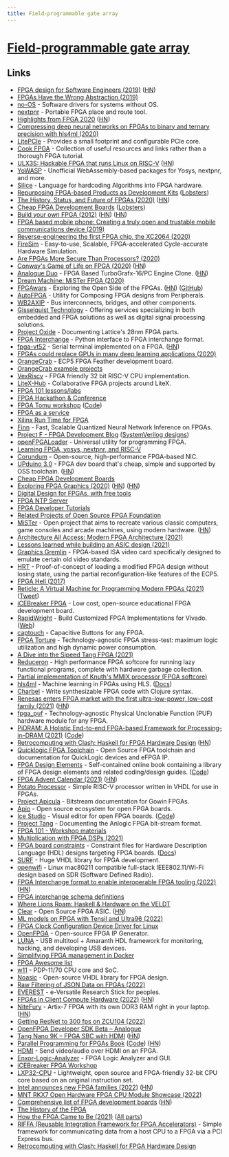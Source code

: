 ```yaml
---
title: Field-programmable gate array
---
```


# [Field-programmable gate array](https://en.wikipedia.org/wiki/Field-programmable_gate_array)

## Links

- [FPGA design for Software Engineers (2019)](https://www.walknsqualk.com/post/014-tiny-fpga-bx/) ([HN](https://news.ycombinator.com/item?id=21277580))
- [FPGAs Have the Wrong Abstraction (2019)](https://www.cs.cornell.edu/~asampson/blog/fpgaabstraction.html)
- [no-OS](https://github.com/analogdevicesinc/no-OS) - Software drivers for systems without OS.
- [nextpnr](https://github.com/YosysHQ/nextpnr) - Portable FPGA place and route tool.
- [Highlights from FPGA 2020](https://johnwickerson.wordpress.com/2020/02/27/highlights-from-fpga-2020/) ([HN](https://news.ycombinator.com/item?id=22439021))
- [Compressing deep neural networks on FPGAs to binary and ternary precision with hls4ml (2020)](https://arxiv.org/pdf/2003.06308.pdf)
- [LitePCIe](https://github.com/enjoy-digital/litepcie) - Provides a small footprint and configurable PCIe core.
- [Cook FPGA](https://github.com/lastweek/fpga_readings) - Collection of useful resources and links rather than a thorough FPGA tutorial.
- [ULX3S: Hackable FPGA that runs Linux on RISC-V](https://ulx3s.github.io/) ([HN](https://news.ycombinator.com/item?id=23513152))
- [YoWASP](https://yowasp.org/) - Unofficial WebAssembly-based packages for Yosys, nextpnr, and more.
- [Silice](https://github.com/sylefeb/Silice) - Language for hardcoding Algorithms into FPGA hardware.
- [Repurposing FPGA-based Products as Development Kits](https://geeklan.co.uk/files/ossg16072020-repurposing_obsolete_fpga_and_dev_kits.pdf) ([Lobsters](https://lobste.rs/s/bprw37/repurposing_fpga_based_products_as))
- [The History, Status, and Future of FPGAs (2020)](https://queue.acm.org/detail.cfm?id=3411759) ([HN](https://news.ycombinator.com/item?id=23927992))
- [Cheap FPGA Development Boards](https://joelw.id.au/FPGA/CheapFPGADevelopmentBoards) ([Lobsters](https://lobste.rs/s/uqc8vi/cheap_fpga_development_boards))
- [Build your own FPGA (2012)](http://blog.notdot.net/2012/10/Build-your-own-FPGA) ([HN](https://news.ycombinator.com/item?id=24252737)) ([HN](https://news.ycombinator.com/item?id=31557041))
- [FPGA based mobile phone: Creating a truly open and trustable mobile communications device (2019)](https://www.youtube.com/watch?v=KuNB4ocZDXA)
- [Reverse-engineering the first FPGA chip, the XC2064 (2020)](http://www.righto.com/2020/09/reverse-engineering-first-fpga-chip.html)
- [FireSim](https://github.com/firesim/firesim) - Easy-to-use, Scalable, FPGA-accelerated Cycle-accurate Hardware Simulation.
- [Are FPGAs More Secure Than Processors? (2020)](https://semiengineering.com/are-fpgas-more-secure-than-processors/)
- [Conway's Game of Life on FPGA (2020)](https://k155la3.blog/2020/10/09/conways-game-of-life-on-fpga/) ([HN](https://news.ycombinator.com/item?id=27402485))
- [Analogue Duo](https://www.analogue.co/duo/) - FPGA Based TurboGrafx-16/PC Engine Clone. ([HN](https://news.ycombinator.com/item?id=24802193))
- [Dream Machine: MiSTer FPGA (2020)](https://felixleger.com/posts/20201018-misterfpga/)
- [FPGAwars](https://fpgawars.github.io/) - Exploring the Open Side of the FPGAs. ([HN](https://news.ycombinator.com/item?id=24940201)) ([GitHub](https://github.com/FPGAwars))
- [AutoFPGA](https://github.com/ZipCPU/autofpga) - Utility for Composing FPGA designs from Peripherals.
- [WB2AXIP](https://github.com/ZipCPU/wb2axip) - Bus interconnects, bridges, and other components.
- [Gisselquist Technology](https://zipcpu.com/about/gisselquist-technology.html) - Offering services specializing in both embedded and FPGA solutions as well as digital signal processing solutions.
- [Project Oxide](https://github.com/daveshah1/prjoxide) - Documenting Lattice's 28nm FPGA parts.
- [FPGA Interchange](https://github.com/SymbiFlow/python-fpga-interchange) - Python interface to FPGA interchange format.
- [fpga-vt52](https://github.com/AndresNavarro82/vt52-fpga) - Serial terminal implemented on a FPGA. ([HN](https://news.ycombinator.com/item?id=25014323))
- [FPGAs could replace GPUs in many deep learning applications (2020)](https://bdtechtalks.com/2020/11/09/fpga-vs-gpu-deep-learning/)
- [OrangeCrab](https://github.com/gregdavill/OrangeCrab) - ECP5 FPGA Feather development board.
- [OrangeCrab example projects](https://github.com/gregdavill/OrangeCrab-examples)
- [VexRiscv](https://github.com/SpinalHDL/VexRiscv) - FPGA friendly 32 bit RISC-V CPU implementation.
- [LiteX-Hub](https://github.com/litex-hub) - Collaborative FPGA projects around LiteX.
- [FPGA 101 lessons/labs](https://github.com/litex-hub/fpga_101)
- [FPGA Hackathon & Conference](https://fpgahackathon.com/)
- [FPGA Tomu workshop](https://workshop.fomu.im/en/latest/) ([Code](https://github.com/im-tomu/fomu-workshop))
- [FPGA as a service](https://github.com/Xilinx/FPGA_as_a_Service)
- [Xilinx Run Time for FPGA](https://github.com/Xilinx/XRT)
- [Finn](https://github.com/Xilinx/finn) - Fast, Scalable Quantized Neural Network Inference on FPGAs.
- [Project F - FPGA Development Blog](https://projectf.io/) ([SystemVerilog designs](https://github.com/projf/projf-explore))
- [openFPGALoader](https://github.com/trabucayre/openFPGALoader) - Universal utility for programming FPGA.
- [Learning FPGA, yosys, nextpnr, and RISC-V](https://github.com/BrunoLevy/learn-fpga)
- [Corundum](https://github.com/corundum/corundum) - Open-source, high-performance FPGA-based NIC.
- [UPduino 3.0](https://github.com/tinyvision-ai-inc/UPduino-v3.0) - FPGA dev board that's cheap, simple and supported by OSS toolchain. ([HN](https://news.ycombinator.com/item?id=25720531))
- [Cheap FPGA Development Boards](https://www.joelw.id.au/FPGA/CheapFPGADevelopmentBoards)
- [Exploring FPGA Graphics (2020)](https://projectf.io/posts/fpga-graphics/) ([HN](https://news.ycombinator.com/item?id=25998154)) ([HN](https://news.ycombinator.com/item?id=32807903))
- [Digital Design for FPGAs, with free tools](https://github.com/Obijuan/open-fpga-verilog-tutorial/wiki/Home_EN)
- [FPGA NTP Server](https://research.wand.net.nz/hardware/ntp.php)
- [FPGA Developer Tutorials](https://www.fpgatutorial.com/)
- [Related Projects of Open Source FPGA Foundation](https://github.com/os-fpga/open-source-fpga-resource)
- [MiSTer](https://github.com/MiSTer-devel/Main_MiSTer/wiki) - Open project that aims to recreate various classic computers, game consoles and arcade machines, using modern hardware. ([HN](https://news.ycombinator.com/item?id=26772151))
- [Architecture All Access: Modern FPGA Architecture (2021)](https://www.youtube.com/watch?v=EVy4KEj9kZg)
- [Lessons learned while building an ASIC design (2021)](https://zipcpu.com/blog/2021/03/06/asic-lsns.html)
- [Graphics Gremlin](https://github.com/schlae/graphics-gremlin) - FPGA-based ISA video card specifically designed to emulate certain old video standards.
- [HRT](https://github.com/gatecat/hrt) - Proof-of-concept of loading a modified FPGA design without losing state, using the partial reconfiguration-like features of the ECP5.
- [FPGA Hell (2017)](https://zipcpu.com/blog/2017/05/19/fpga-hell.html)
- [Reticle: A Virtual Machine for Programming Modern FPGAs (2021)](https://www.cs.cornell.edu/~asampson/media/papers/reticle-pldi2021.pdf) ([Tweet](https://twitter.com/lukego/status/1393495710671282177))
- [iCEBreaker FPGA](https://github.com/icebreaker-fpga/icebreaker) - Low cost, open-source educational FPGA development board.
- [RapidWright](https://github.com/Xilinx/RapidWright) - Build Customized FPGA Implementations for Vivado. ([Web](http://www.rapidwright.io/))
- [captouch](https://github.com/stnolting/captouch) - Capacitive Buttons for any FPGA.
- [FPGA Torture](https://github.com/stnolting/fpga_torture) - Technology-agnostic FPGA stress-test: maximum logic utilization and high dynamic power consumption.
- [A Dive into the Sipeed Tang FPGA (2021)](https://justanotherelectronicsblog.com/?p=986)
- [Reduceron](https://github.com/tommythorn/Reduceron) - High performance FPGA softcore for running lazy functional programs, complete with hardware garbage collection.
- [Partial implementation of Knuth's MMIX processor (FPGA softcore)](https://github.com/tommythorn/fpgammix)
- [hls4ml](https://github.com/fastmachinelearning/hls4ml) - Machine learning in FPGAs using HLS. ([Docs](https://fastmachinelearning.org/hls4ml/))
- [Charbel](https://github.com/m1kal/charbel) - Write synthesizable FPGA code with Clojure syntax.
- [Renesas enters FPGA market with the first ultra-low-power, low-cost family (2021)](https://www.renesas.com/us/en/about/press-room/renesas-enters-fpga-market-first-ultra-low-power-low-cost-family-addressing-low-density-high-volume) ([HN](https://news.ycombinator.com/item?id=29261574))
- [fpga_puf](https://github.com/stnolting/fpga_puf) - Technology-agnostic Physical Unclonable Function (PUF) hardware module for any FPGA.
- [PiDRAM: A Holistic End-to-end FPGA-based Framework for Processing-in-DRAM (2021)](https://arxiv.org/abs/2111.00082) ([Code](https://github.com/CMU-SAFARI/PiDRAM))
- [Retrocomputing with Clash: Haskell for FPGA Hardware Design](https://unsafeperform.io/retroclash/) ([HN](https://news.ycombinator.com/item?id=29313350))
- [Quicklogic FPGA Toolchain](https://github.com/QuickLogic-Corp/quicklogic-fpga-toolchain) - Open Source FPGA toolchain and documentation for QuickLogic devices and eFPGA IP.
- [FPGA Design Elements](http://fpgacpu.ca/fpga/) - Self-contained online book containing a library of FPGA design elements and related coding/design guides. ([Code](https://github.com/laforest/FPGADesignElements))
- [FPGA Advent Calendar (2021)](https://twitter.com/willflux/status/1465268154733637633) ([HN](https://news.ycombinator.com/item?id=29613850))
- [Potato Processor](https://github.com/skordal/potato) - Simple RISC-V processor written in VHDL for use in FPGAs.
- [Project Apicula](https://github.com/YosysHQ/apicula) - Bitstream documentation for Gowin FPGAs.
- [Apio](https://github.com/FPGAwars/apio) - Open source ecosystem for open FPGA boards.
- [Ice Studio](https://icestudio.io/) - Visual editor for open FPGA boards. ([Code](https://github.com/FPGAwars/icestudio))
- [Project Tang](https://github.com/mmicko/prjtang) - Documenting the Anlogic FPGA bit-stream format.
- [FPGA 101 - Workshop materials](https://github.com/mmicko/fpga101-workshop)
- [Multiplication with FPGA DSPs (2021)](https://projectf.io/posts/multiplication-fpga-dsps/)
- [FPGA board constraints](https://github.com/hdl/constraints) - Constraint files for Hardware Description Language (HDL) designs targeting FPGA boards. ([Docs](https://hdl.github.io/constraints/))
- [SURF](https://github.com/slaclab/surf) - Huge VHDL library for FPGA development.
- [openwifi](https://github.com/open-sdr/openwifi) - Linux mac80211 compatible full-stack IEEE802.11/Wi-Fi design based on SDR (Software Defined Radio).
- [FPGA Interchange format to enable interoperable FPGA tooling (2022)](https://opensource.googleblog.com/2022/02/FPGA%20Interchange%20format%20to%20enable%20interoperable%20FPGA%20tooling.html) ([HN](https://news.ycombinator.com/item?id=30317317))
- [FPGA interchange schema definitions](https://github.com/chipsalliance/fpga-interchange-schema)
- [Where Lions Roam: Haskell & Hardware on the VELDT](https://github.com/standardsemiconductor/VELDT-getting-started)
- [Clear](https://groupgets.com/campaigns/1003-clear-the-open-source-fpga-asic-by-chipignite) - Open Source FPGA ASIC. ([HN](https://news.ycombinator.com/item?id=30437021))
- [ML models on FPGA with Tensil and Ultra96 (2022)](https://k155la3.blog/2022/03/06/tensil-tutorial-for-ultra96-v2/)
- [FPGA Clock Configuration Device Driver for Linux](https://github.com/ikwzm/fclkcfg)
- [OpenFPGA](https://github.com/lnis-uofu/OpenFPGA) - Open-source FPGA IP Generator.
- [LUNA](https://github.com/greatscottgadgets/luna) - USB multitool + Amaranth HDL framework for monitoring, hacking, and developing USB devices.
- [Simplifying FPGA management in Docker](https://github.com/inaccel/docker)
- [FPGA Awesome list](https://github.com/FPGA-Systems/fpga-awesome-list)
- [w11](https://github.com/wfjm/w11) - PDP-11/70 CPU core and SoC.
- [Noasic](https://github.com/noasic/noasic) - Open-source VHDL library for FPGA design.
- [ Raw Filtering of JSON Data on FPGAs (2022)](https://arxiv.org/abs/2205.05464)
- [EVEREST](https://github.com/cbalint13/e-verest) - e-Versatile Research Stick for peoples.
- [FPGAs in Client Compute Hardware (2022)](https://queue.acm.org/detail.cfm?id=3512327) ([HN](https://news.ycombinator.com/item?id=31958603))
- [NiteFury](https://www.crowdsupply.com/rhs-research/nitefury) - Artix-7 FPGA with its own DDR3 RAM right in your laptop. ([HN](https://news.ycombinator.com/item?id=32161592))
- [Getting ResNet to 300 fps on ZCU104 (2022)](https://k155la3.blog/2022/07/29/getting-resnet-to-300-fps-on-zcu104/)
- [OpenFPGA Developer SDK Beta – Analogue](https://www.analogue.co/developer/docs/overview)
- [Tang Nano 9K – FPGA SBC with HDMI](https://wiki.sipeed.com/hardware/en/tang/Tang-Nano-9K/Nano-9K.html) ([HN](https://news.ycombinator.com/item?id=32299544))
- [Parallel Programming for FPGAs Book](https://kastner.ucsd.edu/hlsbook/) ([Code](https://github.com/KastnerRG/pp4fpgas)) ([HN](https://news.ycombinator.com/item?id=32314700))
- [HDMI](https://github.com/hdl-util/hdmi) - Send video/audio over HDMI on an FPGA.
- [Enxor-Logic-Analyzer](https://github.com/lekgolo167/enxor-logic-analyzer) - FPGA Logic Analyzer and GUI.
- [iCEBreaker FPGA Workshop](https://github.com/icebreaker-fpga/icebreaker-workshop)
- [LXP32-CPU](https://github.com/lxp32/lxp32-cpu) - Lightweight, open source and FPGA-friendly 32-bit CPU core based on an original instruction set.
- [Intel announces new FPGA families (2022)](https://fpgaer.tech/?p=561) ([HN](https://news.ycombinator.com/item?id=33017160))
- [MNT RKX7 Open Hardware FPGA CPU Module Showcase (2022)](https://mntre.com/media/reform_md/2022-09-29-rkx7-showcase.html)
- [Comprehensive list of FPGA development boards](https://www.fpgadeveloper.com/comprehensive-list-of-fpga-development-boards/) ([HN](https://news.ycombinator.com/item?id=33252556))
- [The History of the FPGA](https://www.youtube.com/watch?v=m-8G1Yixb34&list=PLKtxx9TnH76RiptUQ22iDGxNewdxjI6Xh&index=36)
- [How the FPGA Came to Be (2021)](https://www.eejournal.com/article/how-the-fpga-came-to-be-part-1/) ([All parts](https://lobste.rs/s/fvbryd/how_fpga_came_be))
- [RIFFA (Reusable Integration Framework for FPGA Accelerators)](https://github.com/KastnerRG/riffa) - Simple framework for communicating data from a host CPU to a FPGA via a PCI Express bus.
- [Retrocomputing with Clash: Haskell for FPGA Hardware Design](https://gergo.erdi.hu/retroclash/)
